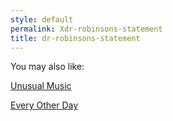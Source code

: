 ```yaml
---
style: default
permalink: Xdr-robinsons-statement
title: dr-robinsons-statement
---
```

You may also like:

[Unusual Music](http://scp-wiki.net/unusual-music)

[Every Other Day](http://scp-wiki.net/every-other-day)
